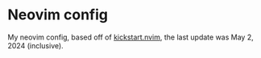 # Neovim config 

My neovim config, based off of [kickstart.nvim](https://github.com/nvim-lua/kickstart.nvim), the last update was May 2, 2024 (inclusive).
